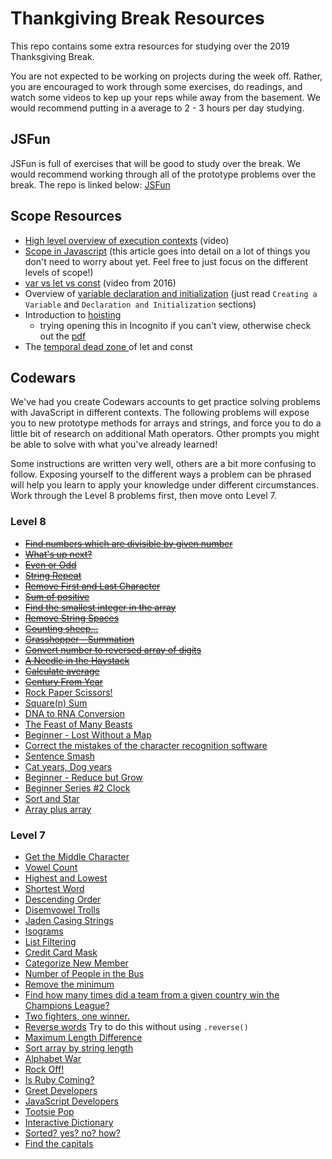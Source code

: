 # Thankgiving Break Resources

This repo contains some extra resources for studying over the 2019 Thanksgiving Break.

You are not expected to be working on projects during the week off. Rather, you are encouraged to work through some exercises, do readings, and watch some videos to kep up your reps while away from the basement. We would recommend putting in a average to 2 - 3 hours per day studying.


## JSFun

JSFun is full of exercises that will be good to study over the break. We would recommend working through all of the prototype problems over the break. The repo is linked below:
[JSFun](https://github.com/turingschool-examples/jsFun)


## Scope Resources

- <a href="https://www.youtube.com/watch?v=jT0USJeNFEA" target="\__blank">High level overview of execution contexts</a> (video)
- <a href="https://scotch.io/tutorials/understanding-scope-in-javascript#toc-scope-in-javascript" target="_blank">Scope in Javascript</a> (this article goes into detail on a lot of things you don't need to worry about yet. Feel free to just focus on the different levels of scope!)
- <a href="https://www.youtube.com/watch?v=HukePwm-XG8" target="_blank">var vs let vs const</a> (video from 2016)
- Overview of <a href="https://owlcation.com/stem/JavaScript-Variable-Declaration-and-Initialization" target="_blank"> variable declaration and initialization</a> (just read `Creating a Variable` and `Declaration and Initialization` sections)
- Introduction to <a href="https://medium.com/javascript-in-plain-english/https-medium-com-javascript-in-plain-english-what-is-hoisting-in-javascript-a63c1b2267a1" target="_blank">hoisting</a>
  - trying opening this in Incognito if you can't view, otherwise check out the [pdf]("./hoisting-article.pdf")
- The <a href="https://developer.mozilla.org/en-US/docs/Web/JavaScript/Reference/Statements/let#Temporal_dead_zone" target="_blank"> temporal dead zone </a> of let and const



## Codewars

We've had you create Codewars accounts to get practice solving problems with JavaScript in different contexts. The following problems will expose you to new prototype methods for arrays and strings, and force you to do a little bit of research on additional Math operators. Other prompts you might be able to solve with what you've already learned! 

Some instructions are written very well, others are a bit more confusing to follow. Exposing yourself to the different ways a problem can be phrased will help you learn to apply your knowledge under different circumstances. Work through the Level 8 problems first, then move onto Level 7.


### Level 8

* [<s>Find numbers which are divisible by given number</s>](https://www.codewars.com/kata/55edaba99da3a9c84000003b/train/javascript)
* [<s>What's up next?</s>](https://www.codewars.com/kata/542ebbdb494db239f8000046/train/javascript)
* [<s>Even or Odd</s>](https://www.codewars.com/kata/53da3dbb4a5168369a0000fe/train/javascript)
* [<s>String Repeat</s>](https://www.codewars.com/kata/57a0e5c372292dd76d000d7e/train/javascript)
* [<s>Remove First and Last Character</s>](https://www.codewars.com/kata/56bc28ad5bdaeb48760009b0/train/javascript)
* [<s>Sum of positive</s>](https://www.codewars.com/kata/5715eaedb436cf5606000381/train/javascript)
* [<s>Find the smallest integer in the array</s>](https://www.codewars.com/kata/55a2d7ebe362935a210000b2/train/javascript)
* [<s>Remove String Spaces</s>](https://www.codewars.com/kata/57eae20f5500ad98e50002c5/train/javascript)
* [<s>Counting sheep...</s>](https://www.codewars.com/kata/54edbc7200b811e956000556/train/javascript)
* [<s>Grasshopper - Summation</s>](https://www.codewars.com/kata/55d24f55d7dd296eb9000030/train/javascript)
* [<s>Convert number to reversed array of digits</s>](https://www.codewars.com/kata/5583090cbe83f4fd8c000051/train/javascript)
* [<s>A Needle in the Haystack</s>](https://www.codewars.com/kata/56676e8fabd2d1ff3000000c/train/javascript)
* [<s>Calculate average</s>](https://www.codewars.com/kata/57a2013acf1fa5bfc4000921/train/javascript)
* [<s>Century From Year</s>](https://www.codewars.com/kata/5a3fe3dde1ce0e8ed6000097/train/javascript)
* [Rock Paper Scissors!](https://www.codewars.com/kata/5672a98bdbdd995fad00000f/train/javascript)
* [Square(n) Sum](https://www.codewars.com/kata/515e271a311df0350d00000f/train/javascript)
* [DNA to RNA Conversion](https://www.codewars.com/kata/5556282156230d0e5e000089/train/javascript)
* [The Feast of Many Beasts](https://www.codewars.com/kata/5aa736a455f906981800360d/train/javascript)
* [Beginner - Lost Without a Map](https://www.codewars.com/kata/57f781872e3d8ca2a000007e/train/javascript)
* [Correct the mistakes of the character recognition software](https://www.codewars.com/kata/577bd026df78c19bca0002c0/train/javascript)
* [Sentence Smash](https://www.codewars.com/kata/53dc23c68a0c93699800041d/train/javascript)
* [Cat years, Dog years](https://www.codewars.com/kata/5a6663e9fd56cb5ab800008b/train/javascript)
* [Beginner - Reduce but Grow](https://www.codewars.com/kata/57f780909f7e8e3183000078/train/javascript)
* [Beginner Series #2 Clock](https://www.codewars.com/kata/55f9bca8ecaa9eac7100004a/train/javascript)
* [Sort and Star](https://www.codewars.com/kata/57cfdf34902f6ba3d300001e/train/javascript)
* [Array plus array](https://www.codewars.com/kata/5a2be17aee1aaefe2a000151/train/javascript)

### Level 7

* [Get the Middle Character](https://www.codewars.com/kata/56747fd5cb988479af000028/train/javascript)
* [Vowel Count](https://www.codewars.com/kata/54ff3102c1bad923760001f3/train/javascript)
* [Highest and Lowest](https://www.codewars.com/kata/554b4ac871d6813a03000035/train/javascript)
* [Shortest Word](https://www.codewars.com/kata/57cebe1dc6fdc20c57000ac9/train/javascript)
* [Descending Order](https://www.codewars.com/kata/5467e4d82edf8bbf40000155/train/javascript)
* [Disemvowel Trolls](https://www.codewars.com/kata/52fba66badcd10859f00097e/train/javascript)
* [Jaden Casing Strings](https://www.codewars.com/kata/5390bac347d09b7da40006f6/train/javascript)
* [Isograms](https://www.codewars.com/kata/54ba84be607a92aa900000f1/train/javascript)
* [List Filtering](https://www.codewars.com/kata/53dbd5315a3c69eed20002dd/train/javascript)
* [Credit Card Mask](https://www.codewars.com/kata/5412509bd436bd33920011bc/train/javascript)
* [Categorize New Member](https://www.codewars.com/kata/5502c9e7b3216ec63c0001aa/train/javascript)
* [Number of People in the Bus](https://www.codewars.com/kata/5648b12ce68d9daa6b000099/train/javascript)
* [Remove the minimum](https://www.codewars.com/kata/563cf89eb4747c5fb100001b/train/javascript)
* [Find how many times did a team from a given country win the Champions League?](https://www.codewars.com/kata/581b30af1ef8ee6aea0015b9/train/javascript)
* [Two fighters, one winner.](https://www.codewars.com/kata/577bd8d4ae2807c64b00045b/train/javascript)
* [Reverse words](https://www.codewars.com/kata/5259b20d6021e9e14c0010d4/train/javascript) Try to do this without using `.reverse()`
* [Maximum Length Difference](https://www.codewars.com/kata/5663f5305102699bad000056/train/javascript)
* [Sort array by string length](https://www.codewars.com/kata/57ea5b0b75ae11d1e800006c/train/javascript)
* [Alphabet War](https://www.codewars.com/kata/alphabet-war/train/javascript)
* [Rock Off!](https://www.codewars.com/kata/rock-off/train/javascript)
* [Is Ruby Coming?](https://www.codewars.com/kata/coding-meetup-number-3-higher-order-functions-series-is-ruby-coming/train/javascript)
* [Greet Developers](https://www.codewars.com/kata/coding-meetup-number-2-higher-order-functions-series-greet-developers/train/javascript)
* [JavaScript Developers](https://www.codewars.com/kata/coding-meetup-number-1-higher-order-functions-series-count-the-number-of-javascript-developers-coming-from-europe/train/javascript)
* [Tootsie Pop](https://www.codewars.com/kata/80-s-kids-number-1-how-many-licks-does-it-take/train/javascript)
* [Interactive Dictionary](https://www.codewars.com/kata/interactive-dictionary/train/javascript)
* [Sorted? yes? no? how?](https://www.codewars.com/kata/580a4734d6df748060000045/train/javascript)
* [Find the capitals](https://www.codewars.com/kata/539ee3b6757843632d00026b/train/javascript)








